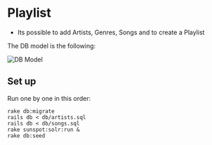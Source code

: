 # Playlist

* Its possible to add Artists, Genres, Songs and to create a Playlist

The DB model is the following: 

![DB Model](https://gab1davila.files.wordpress.com/2017/08/playlist-model.png)

## Set up

Run one by one in this order:

```
rake db:migrate
rails db < db/artists.sql
rails db < db/songs.sql
rake sunspot:solr:run &
rake db:seed
```